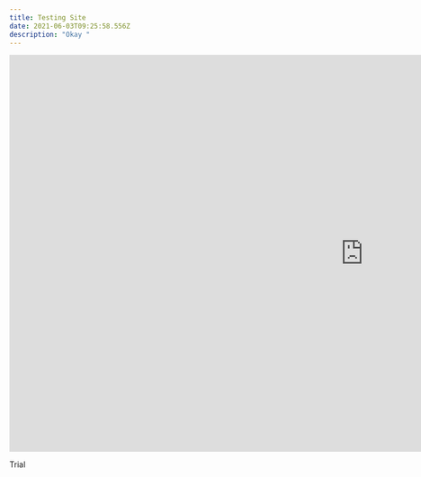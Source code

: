 ```yaml
---
title: Testing Site
date: 2021-06-03T09:25:58.556Z
description: "Okay "
---
```

<iframe width="1257" height="707" src="https://www.youtube.com/embed/c7vpcqA6SEQ" title="YouTube video player" frameborder="0" allow="accelerometer; autoplay; clipboard-write; encrypted-media; gyroscope; picture-in-picture" allowfullscreen></iframe>

Trial